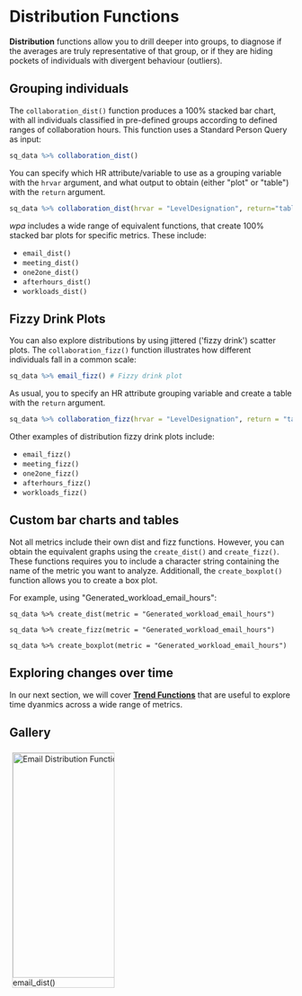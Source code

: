 # Distribution Functions

**Distribution** functions allow you to drill deeper into groups, to diagnose if the averages are truly representative of that group, or if they are hiding pockets of individuals with divergent behaviour (outliers).

## Grouping individuals

The `collaboration_dist()` function produces a 100% stacked bar chart, with all individuals classified in pre-defined groups according to defined ranges of collaboration hours. This function uses a Standard Person Query as input:

```R
sq_data %>% collaboration_dist() 
```

You can specify which HR attribute/variable to use as a grouping variable with the `hrvar` argument, and what output to obtain (either "plot" or "table") with the `return` argument.

```R
sq_data %>% collaboration_dist(hrvar = "LevelDesignation", return="table") 
```
*wpa* includes a wide range of equivalent functions, that create 100% stacked bar plots for specific metrics. These include:

- `email_dist()`
- `meeting_dist()`
- `one2one_dist()`
- `afterhours_dist()`
- `workloads_dist()`

## Fizzy Drink Plots 
You can also explore distributions by using jittered ('fizzy drink') scatter plots. The `collaboration_fizz()` function illustrates how different individuals fall in a common scale:

```R
sq_data %>% email_fizz() # Fizzy drink plot
```

As usual, you to specify an HR attribute grouping variable and create a table with the `return` argument.

```R
sq_data %>% collaboration_fizz(hrvar = "LevelDesignation", return = "table")
```

Other examples of distribution fizzy drink plots include:

- `email_fizz()`
- `meeting_fizz()`
- `one2one_fizz()`
- `afterhours_fizz()`
- `workloads_fizz()`

## Custom bar charts and tables

Not all metrics include their own dist and fizz functions. However, you can obtain the equivalent graphs using the `create_dist()` and  `create_fizz()`. These functions requires you to include a character string containing the name of the metric you want to analyze. Additionall, the  `create_boxplot()` function allows you to create a box plot. 

For example, using "Generated_workload_email_hours":

```
sq_data %>% create_dist(metric = "Generated_workload_email_hours")

sq_data %>% create_fizz(metric = "Generated_workload_email_hours")

sq_data %>% create_boxplot(metric = "Generated_workload_email_hours")

```

##  Exploring changes over time

In our next section, we will cover [**Trend Functions**](analyst_guide_trend.html) that are useful to explore time dyanmics across a wide range of metrics.

## Gallery

<html>
<head>
<style>
div.gallery {
  margin: 5px;
  border: 1px solid #ccc;
  float: left;
  width: 180px;
}

div.gallery:hover {
  border: 1px solid #777;
}

div.gallery img {
  width: 100%;
  height: auto;
}

div.desc {
  padding: 15px;
  text-align: center;
}
</style>
</head>
<body>

<div class="gallery">
  <a target="_blank" href="https://raw.githubusercontent.com/microsoft/wpa/main/.github/gallery/email_dist.png">
    <img src="https://raw.githubusercontent.com/microsoft/wpa/main/.github/gallery/email_dist.png" alt="Email Distribution Function" width="600" height="400">
  </a>
  <div class="desc">email_dist()</div>
</div>

</body>
</html>




